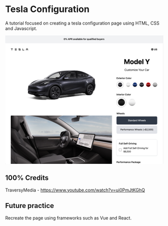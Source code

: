 # Tesla Configuration
A tutorial focused on creating a tesla configuration page using HTML, CSS and Javascript.

![](vanilla/images/screen.jpg)

## 100% Credits
TraversyMedia - https://www.youtube.com/watch?v=ui0PmJtKGhQ

## Future practice
Recreate the page using frameworks such as Vue and React.
